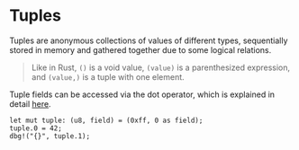 # Tuples

Tuples are anonymous collections of values of different types, sequentially
stored in memory and gathered together due to some logical relations.

> Like in Rust, `()` is a void value, `(value)` is a parenthesized expression,
> and `(value,)` is a tuple with one element.

Tuple fields can be accessed via the dot operator, which is explained in detail [here](../../05-operators/05-access.md).

```rust,no_run,noplaypen
let mut tuple: (u8, field) = (0xff, 0 as field);
tuple.0 = 42;
dbg!("{}", tuple.1);
```
